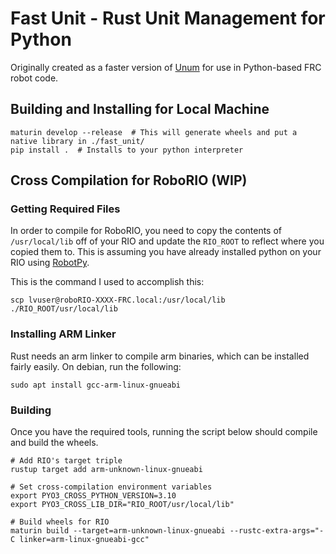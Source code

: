 # Fast Unit - Rust Unit Management for Python

Originally created as a faster version of [Unum](https://pypi.org/project/Unum/) 
for use in Python-based FRC robot code.

## Building and Installing for Local Machine

```shell
maturin develop --release  # This will generate wheels and put a native library in ./fast_unit/
pip install .  # Installs to your python interpreter
```

## Cross Compilation for RoboRIO (WIP)

### Getting Required Files

In order to compile for RoboRIO, you need to copy the contents of `/usr/local/lib` off of your RIO and
update the `RIO_ROOT` to reflect where you copied them to. This is assuming you have already
installed python on your RIO using [RobotPy](https://robotpy.readthedocs.io/en/stable/).

This is the command I used to accomplish this:

```shell
scp lvuser@roboRIO-XXXX-FRC.local:/usr/local/lib ./RIO_ROOT/usr/local/lib
```

### Installing ARM Linker

Rust needs an arm linker to compile arm binaries, which can be installed fairly easily. 
On debian, run the following:

```shell
sudo apt install gcc-arm-linux-gnueabi
```

### Building

Once you have the required tools, running the script below should compile and build
the wheels.

```shell
# Add RIO's target triple
rustup target add arm-unknown-linux-gnueabi

# Set cross-compilation environment variables
export PYO3_CROSS_PYTHON_VERSION=3.10
export PYO3_CROSS_LIB_DIR="RIO_ROOT/usr/local/lib"

# Build wheels for RIO
maturin build --target=arm-unknown-linux-gnueabi --rustc-extra-args="-C linker=arm-linux-gnueabi-gcc"
```
